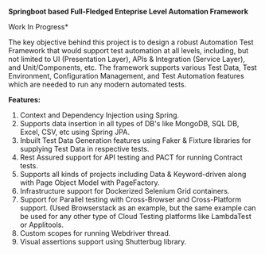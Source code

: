 **Springboot based Full-Fledged Enteprise Level Automation Framework**

Work In Progress*

The key objective behind this project is to design a robust Automation Test Framework that would support test automation at all levels, including, but not limited to UI (Presentation Layer), APIs & Integration (Service Layer), and Unit/Components, etc. The framework supports various Test Data, Test Environment, Configuration Management, and Test Automation features which are needed to run any modern automated tests.

**Features:**
1. Context and Dependency Injection using Spring.
2. Supports data insertion in all types of DB's like MongoDB, SQL DB, Excel, CSV, etc using Spring JPA.
3. Inbuilt Test Data Generation features using Faker & Fixture libraries for supplying Test Data in respective tests.
4. Rest Assured support for API testing and PACT for running Contract tests.
5. Supports all kinds of projects including Data & Keyword-driven along with Page Object Model with PageFactory.
6. Infrastructure support for Dockerized Selenium Grid containers.
7. Support for Parallel testing with Cross-Browser and Cross-Platform support. (Used Browserstack as an example, but the same example can be used for any other type of Cloud Testing platforms like LambdaTest or Applitools.
8. Custom scopes for running Webdriver thread.
9. Visual assertions support using Shutterbug library.	
